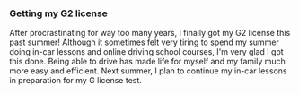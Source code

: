 ### Getting my G2 license

After procrastinating for way too many years, I finally got my G2 license this past summer! Although it sometimes felt very tiring to spend my summer doing in-car lessons and online driving school courses, I'm very glad I got this done. Being able to drive has made life for myself and my family much more easy and efficient. Next summer, I plan to continue my in-car lessons in preparation for my G license test.